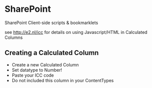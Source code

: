 SharePoint
==========

SharePoint Client-side scripts &amp; bookmarklets

see http://e2.nl/icc for details on using Javascript/HTML in Calculated Columns

Creating a Calculated Column
----
<ul>
<li>Create a new Calculated Column</li>
<li>Set datatype to Number!</li>
<li>Paste your ICC code</li>
<li>Do not included this column in your ContentTypes</li>
</ul>


